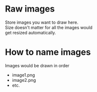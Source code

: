 # Raw images
Store images you want to draw here.<br>
Size doesn't matter for all the images would<br>
get resized automatically.

# How to name images
Images would be drawn in order<br>
 - image1.png
 - image2.png
 - etc.
